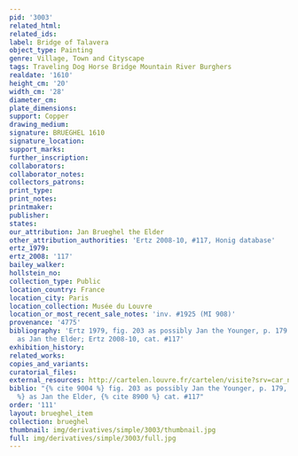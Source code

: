 ```yaml
---
pid: '3003'
related_html: 
related_ids: 
label: Bridge of Talavera
object_type: Painting
genre: Village, Town and Cityscape
tags: Traveling Dog Horse Bridge Mountain River Burghers
realdate: '1610'
height_cm: '20'
width_cm: '28'
diameter_cm: 
plate_dimensions: 
support: Copper
drawing_medium: 
signature: BRUEGHEL 1610
signature_location: 
support_marks: 
further_inscription: 
collaborators: 
collaborator_notes: 
collectors_patrons: 
print_type: 
print_notes: 
printmaker: 
publisher: 
states: 
our_attribution: Jan Brueghel the Elder
other_attribution_authorities: 'Ertz 2008-10, #117, Honig database'
ertz_1979: 
ertz_2008: '117'
bailey_walker: 
hollstein_no: 
collection_type: Public
location_country: France
location_city: Paris
location_collection: Musée du Louvre
location_or_most_recent_sale_notes: 'inv. #1925 (MI 908)'
provenance: '4775'
bibliography: 'Ertz 1979, fig. 203 as possibly Jan the Younger, p. 179 ; Foucart 1981
  as Jan the Elder; Ertz 2008-10, cat. #117'
exhibition_history: 
related_works: 
copies_and_variants: 
curatorial_files: 
external_resources: http://cartelen.louvre.fr/cartelen/visite?srv=car_not_frame&idNotice=24244&langue=en
biblio: "{% cite 9004 %} fig. 203 as possibly Jan the Younger, p. 179, {% cite 9215
  %} as Jan the Elder, {% cite 8900 %} cat. #117"
order: '111'
layout: brueghel_item
collection: brueghel
thumbnail: img/derivatives/simple/3003/thumbnail.jpg
full: img/derivatives/simple/3003/full.jpg
---
```

